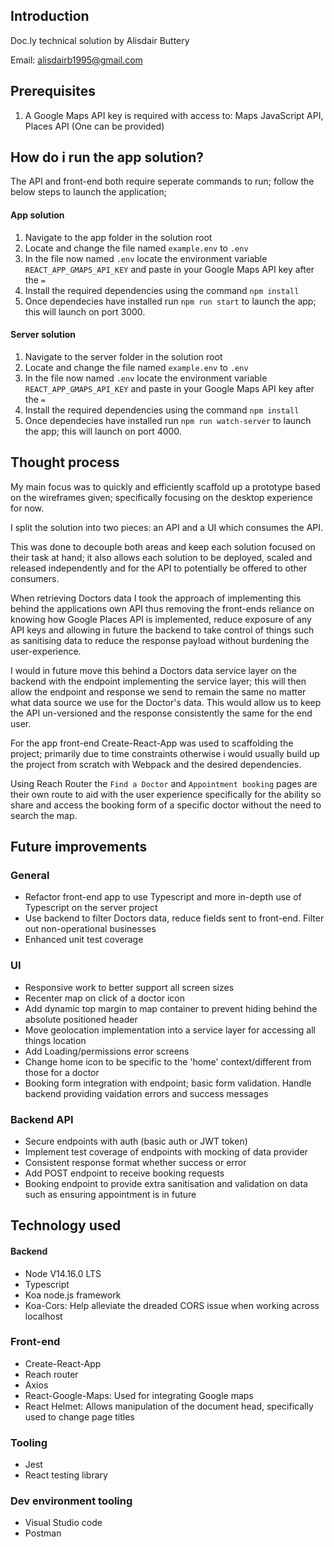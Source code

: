 ## Introduction

Doc.ly technical solution by Alisdair Buttery

Email: alisdairb1995@gmail.com

## Prerequisites

1. A Google Maps API key is required with access to: Maps JavaScript API, Places API (One can be provided)

## How do i run the app solution?

The API and front-end both require seperate commands to run; follow the below steps to launch the application;

#### App solution
1. Navigate to the app folder in the solution root
2. Locate and change the file named `example.env` to `.env`
3. In the file now named `.env` locate the environment variable `REACT_APP_GMAPS_API_KEY` and paste in your Google Maps API key after the `=`
4. Install the required dependencies using the command `npm install`
5. Once dependecies have installed run `npm run start` to launch the app; this will launch on port 3000.

#### Server solution
1. Navigate to the server folder in the solution root
2. Locate and change the file named `example.env` to `.env`
3. In the file now named `.env` locate the environment variable `REACT_APP_GMAPS_API_KEY` and paste in your Google Maps API key after the `=`
4. Install the required dependencies using the command `npm install`
5. Once dependecies have installed run `npm run watch-server` to launch the app; this will launch on port 4000.

## Thought process

My main focus was to quickly and efficiently scaffold up a prototype based on the wireframes given; specifically focusing on the desktop experience for now.

I split the solution into two pieces: an API and a UI which consumes the API. 

This was done to decouple both areas and keep each solution focused on their task at hand; it also allows each solution to be deployed, scaled and released independently and for the API to potentially be offered to other consumers.

When retrieving Doctors data I took the approach of implementing this behind the applications own API thus removing the front-ends reliance on knowing how Google Places API is implemented, reduce exposure of any API keys and allowing in future the backend to take control of things such as sanitising data to reduce the response payload without burdening the user-experience.

I would in future move this behind a Doctors data service layer on the backend with the endpoint implementing the service layer; this will then allow the endpoint and response we send to remain the same no matter what data source we use for the Doctor's data. This would allow us to keep the API un-versioned and the response consistently the same for the end user.

For the app front-end Create-React-App was used to scaffolding the project; primarily due to time constraints otherwise i would usually build up the project from scratch with Webpack and the desired dependencies.

Using Reach Router the `Find a Doctor` and `Appointment booking` pages are their own route to aid with the user experience specifically for the ability so share and access the booking form of a specific doctor without the need to search the map.

## Future improvements

### General
- Refactor front-end app to use Typescript and more in-depth use of Typescript on the server project
- Use backend to filter Doctors data, reduce fields sent to front-end. Filter out non-operational businesses
- Enhanced unit test coverage

### UI
- Responsive work to better support all screen sizes
- Recenter map on click of a doctor icon
- Add dynamic top margin to map container to prevent hiding behind the absolute positioned header
- Move geolocation implementation into a service layer for accessing all things location
- Add Loading/permissions error screens
- Change home icon to be specific to the 'home' context/different from those for a doctor
- Booking form integration with endpoint; basic form validation. Handle backend providing vaidation errors and success messages

### Backend API
- Secure endpoints with auth (basic auth or JWT token)
- Implement test coverage of endpoints with mocking of data provider
- Consistent response format whether success or error
- Add POST endpoint to receive booking requests
- Booking endpoint to provide extra sanitisation and validation on data such as ensuring appointment is in future

## Technology used

#### Backend
- Node V14.16.0 LTS
- Typescript
- Koa node.js framework
- Koa-Cors: Help alleviate the dreaded CORS issue when working across localhost

### Front-end
- Create-React-App
- Reach router
- Axios
- React-Google-Maps: Used for integrating Google maps
- React Helmet: Allows manipulation of the document head, specifically used to change page titles

### Tooling
- Jest
- React testing library

### Dev environment tooling
- Visual Studio code
- Postman